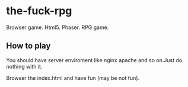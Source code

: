# the-fuck-rpg
Browser game. Html5. Phaser. RPG game.

## How to play
You should have server enviroment like nginx apache and so on.Just do nothing with it.

Browser the index.html and have fun (may be not fun).
